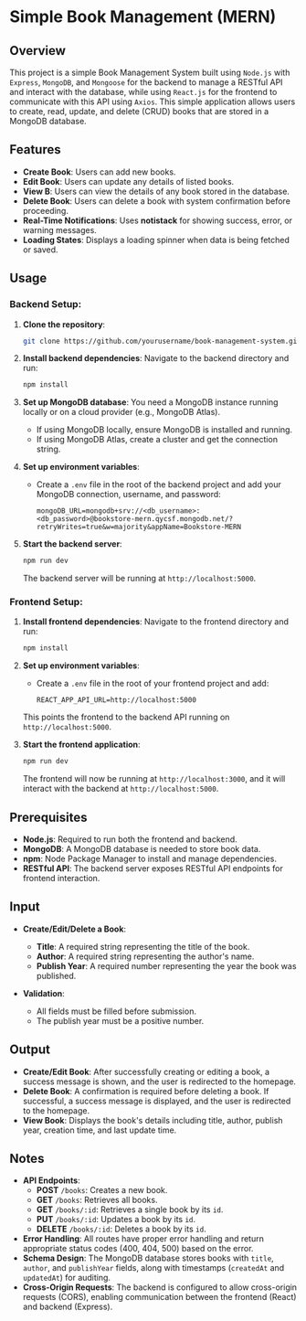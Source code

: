 # Simple Book Management (MERN)

## Overview
This project is a simple Book Management System built using `Node.js` with `Express`, `MongoDB`, and `Mongoose` for the backend to manage a RESTful API and interact with the database, while using `React.js` for the frontend to communicate with this API using `Axios`. This simple application allows users to create, read, update, and delete (CRUD) books that are stored in a MongoDB database.

## Features
- **Create Book**: Users can add new books.
- **Edit Book**: Users can update any details of listed books.
- **View B**: Users can view the details of any book stored in the database.
- **Delete Book**: Users can delete a book with system confirmation before proceeding.
- **Real-Time Notifications**: Uses **notistack** for showing success, error, or warning messages.
- **Loading States**: Displays a loading spinner when data is being fetched or saved.

## Usage
### Backend Setup:
1. **Clone the repository**:
   ```bash
   git clone https://github.com/yourusername/book-management-system.git
   ```

2. **Install backend dependencies**:
   Navigate to the backend directory and run:
   ```bash
   npm install
   ```

3. **Set up MongoDB database**:
   You need a MongoDB instance running locally or on a cloud provider (e.g., MongoDB Atlas).
   - If using MongoDB locally, ensure MongoDB is installed and running.
   - If using MongoDB Atlas, create a cluster and get the connection string.

4. **Set up environment variables**:
   - Create a `.env` file in the root of the backend project and add your MongoDB connection, username, and password:
     ```
     mongoDB_URL=mongodb+srv://<db_username>:<db_password>@bookstore-mern.qycsf.mongodb.net/?retryWrites=true&w=majority&appName=Bookstore-MERN
     ```

5. **Start the backend server**:
   ```bash
   npm run dev
   ```

   The backend server will be running at `http://localhost:5000`.

### Frontend Setup:
1. **Install frontend dependencies**:
   Navigate to the frontend directory and run:
   ```bash
   npm install
   ```

2. **Set up environment variables**:
   - Create a `.env` file in the root of your frontend project and add:
     ```
     REACT_APP_API_URL=http://localhost:5000
     ```

   This points the frontend to the backend API running on `http://localhost:5000`.

3. **Start the frontend application**:
   ```bash
   npm run dev
   ```

   The frontend will now be running at `http://localhost:3000`, and it will interact with the backend at `http://localhost:5000`.

## Prerequisites
- **Node.js**: Required to run both the frontend and backend.
- **MongoDB**: A MongoDB database is needed to store book data.
- **npm**: Node Package Manager to install and manage dependencies.
- **RESTful API**: The backend server exposes RESTful API endpoints for frontend interaction.

## Input
- **Create/Edit/Delete a Book**:
  - **Title**: A required string representing the title of the book.
  - **Author**: A required string representing the author's name.
  - **Publish Year**: A required number representing the year the book was published.

- **Validation**:
  - All fields must be filled before submission.
  - The publish year must be a positive number.

## Output
- **Create/Edit Book**: After successfully creating or editing a book, a success message is shown, and the user is redirected to the homepage.
- **Delete Book**: A confirmation is required before deleting a book. If successful, a success message is displayed, and the user is redirected to the homepage.
- **View Book**: Displays the book's details including title, author, publish year, creation time, and last update time.

## Notes
- **API Endpoints**:
    - **POST** `/books`: Creates a new book.
    - **GET** `/books`: Retrieves all books.
    - **GET** `/books/:id`: Retrieves a single book by its `id`.
    - **PUT** `/books/:id`: Updates a book by its `id`.
    - **DELETE** `/books/:id`: Deletes a book by its `id`.
- **Error Handling**: All routes have proper error handling and return appropriate status codes (400, 404, 500) based on the error.
- **Schema Design**: The MongoDB database stores books with `title`, `author`, and `publishYear` fields, along with timestamps (`createdAt` and `updatedAt`) for auditing.
- **Cross-Origin Requests**: The backend is configured to allow cross-origin requests (CORS), enabling communication between the frontend (React) and backend (Express).